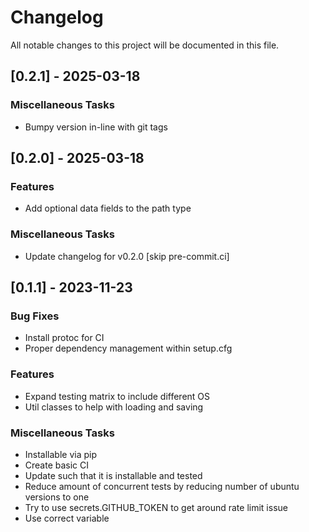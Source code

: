 # Changelog

All notable changes to this project will be documented in this file.

## [0.2.1] - 2025-03-18

### Miscellaneous Tasks

- Bumpy version in-line with git tags

## [0.2.0] - 2025-03-18

### Features

- Add optional data fields to the path type

### Miscellaneous Tasks

- Update changelog for v0.2.0 [skip pre-commit.ci]

## [0.1.1] - 2023-11-23

### Bug Fixes

- Install protoc for CI
- Proper dependency management within setup.cfg

### Features

- Expand testing matrix to include different OS
- Util classes to help with loading and saving

### Miscellaneous Tasks

- Installable via pip
- Create basic CI
- Update such that it is installable and tested
- Reduce amount of concurrent tests by reducing number of ubuntu versions to one
- Try to use secrets.GITHUB_TOKEN to get around rate limit issue
- Use correct variable

<!-- generated by git-cliff -->
